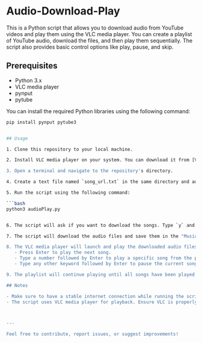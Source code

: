 # Audio-Download-Play

This is a Python script that allows you to download audio from YouTube videos and play them using the VLC media player. You can create a playlist of YouTube audio, download the files, and then play them sequentially. The script also provides basic control options like play, pause, and skip.

## Prerequisites

- Python 3.x
- VLC media player
- pynput
- pytube

You can install the required Python libraries using the following command:

```bash
pip install pynput pytube3


## Usage

1. Clone this repository to your local machine.

2. Install VLC media player on your system. You can download it from [VLC's official website](https://www.videolan.org/vlc/index.html).

3. Open a terminal and navigate to the repository's directory.

4. Create a text file named `song_url.txt` in the same directory and add YouTube URLs of the songs you want to download, each on a separate line.

5. Run the script using the following command:

```bash
python3 audioPlay.py


6. The script will ask if you want to download the songs. Type `y` and press Enter to initiate the download.

7. The script will download the audio files and save them in the "Music" directory. If the directory doesn't exist, it will be created.

8. The VLC media player will launch and play the downloaded audio files in sequence. You can control playback using the following commands:
   - Press Enter to play the next song.
   - Type a number followed by Enter to play a specific song from the playlist.
   - Type any other keyword followed by Enter to pause the current song. Press Enter again to resume playback.

9. The playlist will continue playing until all songs have been played.

## Notes

- Make sure to have a stable internet connection while running the script to ensure successful song downloads.
- The script uses VLC media player for playback. Ensure VLC is properly installed on your system before running the script.



---

Feel free to contribute, report issues, or suggest improvements!
